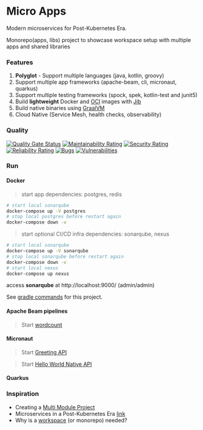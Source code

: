 # Micro Apps


Modern microservices for Post-Kubernetes Era.

Monorepo(apps, libs) project to showcase workspace setup with multiple apps and shared libraries

### Features
1. **Polyglot** - Support multiple languages (java, kotlin, groovy)
2. Support multiple app frameworks (apache-beam, cli, micronaut, quarkus)
3. Support multiple testing frameworks (spock, spek, kotlin-test and junit5) 
4. Build **lightweight** Docker and [OCI](https://github.com/opencontainers/image-spec) images with [Jib](https://github.com/GoogleContainerTools/jib)
5. Build native binaries using [GraalVM](https://www.graalvm.org/)
6. Cloud Native (Service Mesh, health checks, observability)

### Quality
[![Quality Gate Status](https://sonarcloud.io/api/project_badges/measure?project=xmlking_jvm-gitops&metric=alert_status)](https://sonarcloud.io/dashboard?id=xmlking_jvm-gitops)
[![Maintainability Rating](https://sonarcloud.io/api/project_badges/measure?project=xmlking_jvm-gitops&metric=sqale_rating)](https://sonarcloud.io/dashboard?id=xmlking_jvm-gitops)
[![Security Rating](https://sonarcloud.io/api/project_badges/measure?project=xmlking_jvm-gitops&metric=security_rating)](https://sonarcloud.io/dashboard?id=xmlking_jvm-gitops)
[![Reliability Rating](https://sonarcloud.io/api/project_badges/measure?project=xmlking_jvm-gitops&metric=reliability_rating)](https://sonarcloud.io/dashboard?id=xmlking_jvm-gitops)
[![Bugs](https://sonarcloud.io/api/project_badges/measure?project=xmlking_jvm-gitops&metric=bugs)](https://sonarcloud.io/dashboard?id=xmlking_jvm-gitops)
[![Vulnerabilities](https://sonarcloud.io/api/project_badges/measure?project=xmlking_jvm-gitops&metric=vulnerabilities)](https://sonarcloud.io/dashboard?id=xmlking_jvm-gitops)

### Run

#### Docker
> start app dependencies: postgres, redis
```bash
# start local sonarqube
docker-compose up -V postgres
# stop local postgres before restart again
docker-compose down -v
```

> start optional CI/CD infra dependencies: sonarqube, nexus 
```bash
# start local sonarqube
docker-compose up -V sonarqube
# stop local sonarqube before restart again
docker-compose down -v
# start local nexus
docker-compose up nexus
```
access **sonarqube** at http://localhost:9000/ (admin/admin)

See [gradle commands](docs/advanced/gradle.md) for this project.


#### Apache Beam pipelines
> Start [wordcount](./apps/wordcount/)

#### Micronaut
> Start [Greeting API](./apps/greeting-api/)

> Start [Hello World Native API](./apps/hello-world-native/)

#### Quarkus

### Inspiration 
* Creating a [Multi Module Project](https://spring.io/guides/gs/multi-module/)
* Microservices in a Post-Kubernetes Era [link](https://www.infoq.com/articles/microservices-post-kubernetes)
* Why is a [workspace](https://nrwl.io/nx/why-a-workspace) (or monorepo) needed? 


